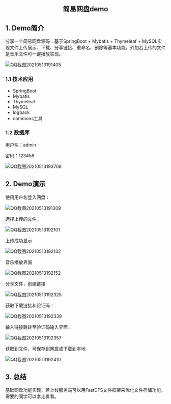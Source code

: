 <center><h2>简易网盘demo</h2></center>

## 1. Demo简介

分享一个简易网盘源码：基于SpringBoot + Mybatis + Thymeleaf + MySQL实现文件上传展示、下载、分享链接、重命名、删除等基本功能。外加若上传的文件是音乐文件可一键播放实现。

![QQ截图20210513191405](https://tuyong.oss-cn-hangzhou.aliyuncs.com/img/20210513194808.jpg)

### 1.1 技术应用

* SpringBoot
* Mybatis
* Thymeleaf
* MySQL
* logback
* commons工具

### 1.2 数据库

用户名：admin

密码：123456

![QQ截图20210513193708](https://tuyong.oss-cn-hangzhou.aliyuncs.com/img/20210513195030.jpg)

## 2. Demo演示

使用用户名登入网盘：

![QQ截图20210513191309](https://tuyong.oss-cn-hangzhou.aliyuncs.com/img/20210513195116.jpg)

选择上传的文件：

![QQ截图20210513192101](https://tuyong.oss-cn-hangzhou.aliyuncs.com/img/20210513195153.jpg)

上传成功显示

![QQ截图20210513192132](https://tuyong.oss-cn-hangzhou.aliyuncs.com/img/20210513195324.jpg)

音乐播放界面

![QQ截图20210513192152](https://tuyong.oss-cn-hangzhou.aliyuncs.com/img/20210513195349.jpg)

分享文件，创建链接

![QQ截图20210513192325](https://tuyong.oss-cn-hangzhou.aliyuncs.com/img/20210513195417.jpg)

获取下载链接和验证码：

![QQ截图20210513192339](https://tuyong.oss-cn-hangzhou.aliyuncs.com/img/20210513195459.jpg)

输入链接跳转至验证码输入界面：

![QQ截图20210513192357](https://tuyong.oss-cn-hangzhou.aliyuncs.com/img/20210513195604.jpg)

获取到文件，可保存到网盘或下载到本地

![QQ截图20210513192410](https://tuyong.oss-cn-hangzhou.aliyuncs.com/img/20210513195652.jpg)

## 3. 总结

基础网盘功能实现，若上线服务端可以用FastDFS文件框架来优化文件存储功能。需要的同学可以拿走看看。